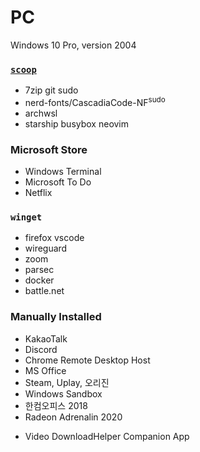 PC
========
Windows 10 Pro, version 2004

### [`scoop`](https://scoop.sh)
- 7zip git sudo
- nerd-fonts/CascadiaCode-NF<sup>sudo</sup>
- archwsl
- starship busybox neovim

### Microsoft Store
- Windows Terminal
- Microsoft To Do
- Netflix

### `winget`
- firefox vscode
- wireguard
- zoom
- parsec
- docker
- battle.net

### Manually Installed
- KakaoTalk
- Discord
- Chrome Remote Desktop Host
- MS Office
- Steam, Uplay, 오리진
- Windows Sandbox
- 한컴오피스 2018
- Radeon Adrenalin 2020
<!-- Epic Games -->
- Video DownloadHelper Companion App
